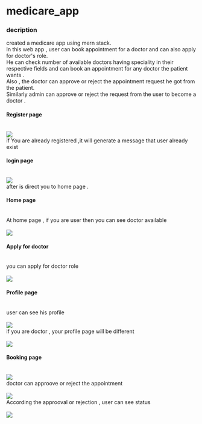 <h1>medicare_app</h1>
<h3>decription</h3>
<div>
  created a medicare app using mern stack.<br>
  In this web app , user can book appointment for a doctor and can also apply for doctor's role.<br>
  He can check number of available doctors having speciality in their respective fields and can book an appointment for any doctor the patient wants .<br>
  Also , the doctor can approve or reject the appointment request he got from the patient. <br>
  Similarly admin can approve or reject the request from the user to become a doctor .
</div>

<h4>Register page</h4>
<br>
<img src = 'https://github.com/gaurv6944/medicare_app/assets/117128615/3a5a4d2e-1bb1-42e7-8fa4-b6a8599a64ff'/>

<div> if You are already registered ,it will generate a message that user already exist</div>
<h4>login page</h4>
<br>
<img src = 'https://github.com/gaurv6944/medicare_app/assets/117128615/ae4d25ed-4858-48ef-bbd0-b8839718cb02'
/>
<div>after is direct you to home page .<br>
  <h4>Home page</h4>
  <br>
At home page , if you are user then you can see doctor available </div>
<br>
<img src = 'https://github.com/gaurv6944/medicare_app/assets/117128615/6b7903e7-9386-4b29-91ca-79e3f0027fc6'/>
<h4>Apply for doctor</h4>
<br>
<div>you can apply for doctor role </div>
<br>
<img src = 'https://github.com/gaurv6944/medicare_app/assets/117128615/23bdf347-e9ee-4919-8ea0-4512382ac1b3'/>
<h4>Profile page </h4>
<br>
<div>user can see his profile </div>
<br>
<img src = 'https://github.com/gaurv6944/medicare_app/assets/117128615/885eea2b-c1a1-4d0b-82d0-dbe38731c690'/>
<br>

<div>if you are doctor , your profile page will be different</div>
<br>
<img src = 'https://github.com/gaurv6944/medicare_app/assets/117128615/d3150896-97c1-4908-8276-916b6ec37171'/>
<br>
<h4>Booking page </h4>
<br>
<img src = 'https://github.com/gaurv6944/medicare_app/assets/117128615/caedd11c-9a2a-4efe-809b-e7c193fdb337'/>
<br>
<div>doctor can approove or reject the appointment</div>
<br>
<img src = 'https://github.com/gaurv6944/medicare_app/assets/117128615/46ede7f1-222c-41f3-b937-0f9c292936e6'/>
<br>
<div>According the approoval or rejection , user can see status</div>
<br>
<img src = 'https://github.com/gaurv6944/medicare_app/assets/117128615/891d0d6a-081a-4e02-8186-c18ebd9c44b8'/>
